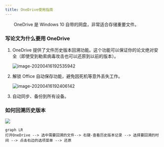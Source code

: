 ```yaml
---
title: OneDrive使用指南
---
```


&emsp;&emsp;OneDrive 是 Windows 10 自带的网盘，非常适合存储重要文件。

### 写论文为什么要用 OneDrive

1. OneDrive 提供了文件历史版本回溯功能。这个功能可以保证你的论文绝对安全（即使受到勒索病毒攻击也可以还原到以前的版本）。

   ![image-20200416192535942](http://qiniu.zkytech.top/image-20200416192535942.png)

2. 解锁 Office 自动保存功能，避免因死机等意外丢失工作。

   ![image-20200416192406142](http://qiniu.zkytech.top/image-20200416192406142.png)

3. 自动同步、备份到所有设备。

### 如何回溯历史版本

![](http://qiniu.zkytech.top/动画(39).gif)

```mermaid
graph LR
打开OneDrive --> 选中需要回溯的文件--> 右键-查看历史版本记录 --> 选择要回溯的时间 --> 点击右边的选项菜单 --> 还原
```
